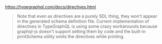 https://typegraphql.com/docs/directives.html

> Note that even as directives are a purely SDL thing, they won't appear in the generated schema definition file. Current implementation of directives in TypeGraphQL is using some crazy workarounds because graphql-js doesn't support setting them by code and the built-in printSchema utility omits the directives while printing.
